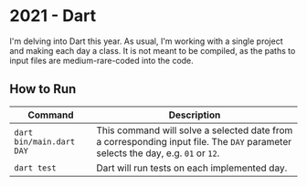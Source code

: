 # 2021 - Dart

I'm delving into Dart this year. As usual, I'm working with a single project and making each day a class. It is not meant to be compiled, as the paths to input files are medium-rare-coded into the code.

## How to Run

| Command                      | Description                                                                                                                                  |
| ---------------------------- | -------------------------------------------------------------------------------------------------------------------------------------------- |
| ```dart bin/main.dart DAY``` | This command will solve a selected date from a corresponding input file. The ```DAY``` parameter selects the day, e.g. ```01``` or ```12```. |
| ```dart test```              | Dart will run tests on each implemented day.                                                                                                 |
